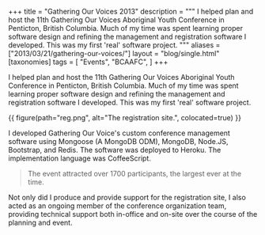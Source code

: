 +++
title = "Gathering Our Voices 2013"
description = """
I helped plan and host the 11th Gathering Our Voices Aboriginal Youth Conference in Penticton, British Columbia. Much of my time was spent learning proper software design and refining the management and registration software I developed. This was my first 'real' software project.
"""
aliases = ["2013/03/21/gathering-our-voices/"]
layout = "blog/single.html"
[taxonomies]
tags = [
  "Events",
  "BCAAFC",
]
+++

I helped plan and host the 11th Gathering Our Voices Aboriginal Youth Conference in Penticton, British Columbia. Much of my time was spent learning proper software design and refining the management and registration software I developed. This was my first 'real' software project.

<!-- more -->

{{ figure(path="reg.png", alt="The registration site.", colocated=true) }}

I developed Gathering Our Voice's custom conference management software using Mongoose (A MongoDB ODM), MongoDB, Node.JS, Bootstrap, and Redis. The software was deployed to Heroku. The implementation language was CoffeeScript.

> The event attracted over 1700 participants, the largest ever at the time.

Not only did I produce and provide support for the registration site, I also acted as an ongoing member of the conference organization team, providing technical support both in-office and on-site over the course of the planning and event.
